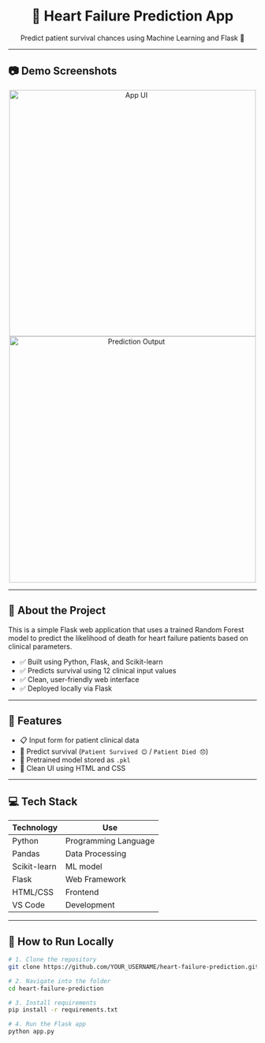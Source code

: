 <h1 align="center">💓 Heart Failure Prediction App</h1>

<p align="center">
  Predict patient survival chances using Machine Learning and Flask 🚀
</p>

---

## 📷 Demo Screenshots

<p align="center">
  <img src="your-image-url-1.png" alt="App UI" width="500"/>
  <br>
  <img src="your-image-url-2.png" alt="Prediction Output" width="500"/>
</p>

---

## 🧠 About the Project

This is a simple Flask web application that uses a trained Random Forest model to predict the likelihood of death for heart failure patients based on clinical parameters.

- ✅ Built using Python, Flask, and Scikit-learn
- ✅ Predicts survival using 12 clinical input values
- ✅ Clean, user-friendly web interface
- ✅ Deployed locally via Flask

---

## 🧪 Features

- 📋 Input form for patient clinical data
- 🔮 Predict survival (`Patient Survived 😊` / `Patient Died 😞`)
- 💾 Pretrained model stored as `.pkl`
- 🎨 Clean UI using HTML and CSS

---

## 💻 Tech Stack

| Technology | Use |
|------------|-----|
| Python     | Programming Language |
| Pandas     | Data Processing |
| Scikit-learn | ML model |
| Flask      | Web Framework |
| HTML/CSS   | Frontend |
| VS Code    | Development |

---

## 🚀 How to Run Locally

```bash
# 1. Clone the repository
git clone https://github.com/YOUR_USERNAME/heart-failure-prediction.git

# 2. Navigate into the folder
cd heart-failure-prediction

# 3. Install requirements
pip install -r requirements.txt

# 4. Run the Flask app
python app.py
